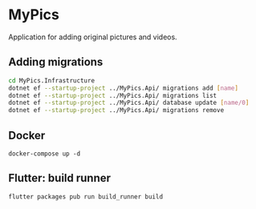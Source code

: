 # MyPics
Application for adding original pictures and videos.

## Adding migrations
```bash
cd MyPics.Infrastructure
dotnet ef --startup-project ../MyPics.Api/ migrations add [name]
dotnet ef --startup-project ../MyPics.Api/ migrations list
dotnet ef --startup-project ../MyPics.Api/ database update [name/0]
dotnet ef --startup-project ../MyPics.Api/ migrations remove
```
## Docker
```
docker-compose up -d
```
## Flutter: build runner
```bash
flutter packages pub run build_runner build
```
